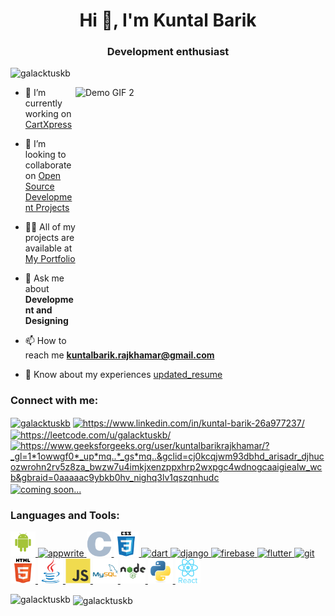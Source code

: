 <h1 align="center">Hi 👋, I'm Kuntal Barik</h1>
<h3 align="center">Development enthusiast</h3>

<p align="left"> <img src="https://komarev.com/ghpvc/?username=galacktuskb&label=Profile%20views&color=0e75b6&style=flat" alt="galacktuskb" /> </p>

<img src="https://i.pinimg.com/originals/e8/f4/53/e8f453469a3ec97ecd354df465d73913.gif" alt="Demo GIF 2" width="400" height="400" align="right">


- 🔭 I’m currently working on [CartXpress](https://github.com/GalacktusKB/CartXpress)

<!-- - 🌱 I’m currently learning **ReactJS -->

- 👯 I’m looking to collaborate on [Open Source Development Projects](https://github.com/)

<!-- - 🤝 I’m looking for help with [coming soon...](coming soon...) -->

- 👨‍💻 All of my projects are available at [My Portfolio](https://kuntal-portfolio.vercel.app/)

<!-- - 📝 I regularly write articles on [coming soon...](coming soon...) -->

- 💬 Ask me about **Development and Designing**

- 📫 How to reach me **kuntalbarik.rajkhamar@gmail.com**

- 📄 Know about my experiences [updated_resume](https://drive.google.com/file/d/1s8YigOnIm0B2gv814v5rHOn_760SNmGL/view?usp=sharing)

<!-- - ⚡ Fun fact **Coming soon....** -->

<h3 align="left">Connect with me:</h3>
<p align="left">
<a href="https://twitter.com/galacktuskb" target="blank"><img align="center" src="https://raw.githubusercontent.com/rahuldkjain/github-profile-readme-generator/master/src/images/icons/Social/twitter.svg" alt="galacktuskb" height="30" width="40" /></a>
<a href="https://linkedin.com/in/https://www.linkedin.com/in/kuntal-barik-26a977237/" target="blank"><img align="center" src="https://raw.githubusercontent.com/rahuldkjain/github-profile-readme-generator/master/src/images/icons/Social/linked-in-alt.svg" alt="https://www.linkedin.com/in/kuntal-barik-26a977237/" height="30" width="40" /></a>
<a href="https://www.leetcode.com/https://leetcode.com/u/galacktuskb/" target="blank"><img align="center" src="https://raw.githubusercontent.com/rahuldkjain/github-profile-readme-generator/master/src/images/icons/Social/leet-code.svg" alt="https://leetcode.com/u/galacktuskb/" height="30" width="40" /></a>
<a href="https://auth.geeksforgeeks.org/user/https://www.geeksforgeeks.org/user/kuntalbarikrajkhamar/?_gl=1*1owwgf0*_up*mq..*_gs*mq..&gclid=cj0kcqjwm93dbhd_arisadr_djhucozwrohn2rv5z8za_bwzw7u4imkjxenzppxhrp2wxpgc4wdnogcaaigiealw_wcb&gbraid=0aaaaac9ybkb0hv_nighq3lv1qszqnhudc" target="blank"><img align="center" src="https://raw.githubusercontent.com/rahuldkjain/github-profile-readme-generator/master/src/images/icons/Social/geeks-for-geeks.svg" alt="https://www.geeksforgeeks.org/user/kuntalbarikrajkhamar/?_gl=1*1owwgf0*_up*mq..*_gs*mq..&gclid=cj0kcqjwm93dbhd_arisadr_djhucozwrohn2rv5z8za_bwzw7u4imkjxenzppxhrp2wxpgc4wdnogcaaigiealw_wcb&gbraid=0aaaaac9ybkb0hv_nighq3lv1qszqnhudc" height="30" width="40" /></a>
<a href="https://discord.gg/coming soon..." target="blank"><img align="center" src="https://raw.githubusercontent.com/rahuldkjain/github-profile-readme-generator/master/src/images/icons/Social/discord.svg" alt="coming soon..." height="30" width="40" /></a>
</p>

<h3 align="left">Languages and Tools:</h3>
<p align="left"> <a href="https://developer.android.com" target="_blank" rel="noreferrer"> <img src="https://raw.githubusercontent.com/devicons/devicon/master/icons/android/android-original-wordmark.svg" alt="android" width="40" height="40"/> </a> <a href="https://appwrite.io" target="_blank" rel="noreferrer"> <img src="https://www.vectorlogo.zone/logos/appwriteio/appwriteio-icon.svg" alt="appwrite" width="40" height="40"/> </a> <a href="https://www.cprogramming.com/" target="_blank" rel="noreferrer"> <img src="https://raw.githubusercontent.com/devicons/devicon/master/icons/c/c-original.svg" alt="c" width="40" height="40"/> </a> <a href="https://www.w3schools.com/css/" target="_blank" rel="noreferrer"> <img src="https://raw.githubusercontent.com/devicons/devicon/master/icons/css3/css3-original-wordmark.svg" alt="css3" width="40" height="40"/> </a> <a href="https://dart.dev" target="_blank" rel="noreferrer"> <img src="https://www.vectorlogo.zone/logos/dartlang/dartlang-icon.svg" alt="dart" width="40" height="40"/> </a> <a href="https://www.djangoproject.com/" target="_blank" rel="noreferrer"> <img src="https://cdn.worldvectorlogo.com/logos/django.svg" alt="django" width="40" height="40"/> </a> <a href="https://firebase.google.com/" target="_blank" rel="noreferrer"> <img src="https://www.vectorlogo.zone/logos/firebase/firebase-icon.svg" alt="firebase" width="40" height="40"/> </a> <a href="https://flutter.dev" target="_blank" rel="noreferrer"> <img src="https://www.vectorlogo.zone/logos/flutterio/flutterio-icon.svg" alt="flutter" width="40" height="40"/> </a> <a href="https://git-scm.com/" target="_blank" rel="noreferrer"> <img src="https://www.vectorlogo.zone/logos/git-scm/git-scm-icon.svg" alt="git" width="40" height="40"/> </a> <a href="https://www.w3.org/html/" target="_blank" rel="noreferrer"> <img src="https://raw.githubusercontent.com/devicons/devicon/master/icons/html5/html5-original-wordmark.svg" alt="html5" width="40" height="40"/> </a> <a href="https://www.java.com" target="_blank" rel="noreferrer"> <img src="https://raw.githubusercontent.com/devicons/devicon/master/icons/java/java-original.svg" alt="java" width="40" height="40"/> </a> <a href="https://developer.mozilla.org/en-US/docs/Web/JavaScript" target="_blank" rel="noreferrer"> <img src="https://raw.githubusercontent.com/devicons/devicon/master/icons/javascript/javascript-original.svg" alt="javascript" width="40" height="40"/> </a> <a href="https://www.mysql.com/" target="_blank" rel="noreferrer"> <img src="https://raw.githubusercontent.com/devicons/devicon/master/icons/mysql/mysql-original-wordmark.svg" alt="mysql" width="40" height="40"/> </a> <a href="https://nodejs.org" target="_blank" rel="noreferrer"> <img src="https://raw.githubusercontent.com/devicons/devicon/master/icons/nodejs/nodejs-original-wordmark.svg" alt="nodejs" width="40" height="40"/> </a> <a href="https://www.python.org" target="_blank" rel="noreferrer"> <img src="https://raw.githubusercontent.com/devicons/devicon/master/icons/python/python-original.svg" alt="python" width="40" height="40"/> </a> <a href="https://reactjs.org/" target="_blank" rel="noreferrer"> <img src="https://raw.githubusercontent.com/devicons/devicon/master/icons/react/react-original-wordmark.svg" alt="react" width="40" height="40"/> </a> </p>

<p><img align="left" src="https://github-readme-stats.vercel.app/api/top-langs?username=galacktuskb&show_icons=true&locale=en&layout=compact" alt="galacktuskb" /></p>

<p>&nbsp;<img align="center" src="https://github-readme-stats.vercel.app/api?username=galacktuskb&show_icons=true&locale=en" alt="galacktuskb" /></p>

